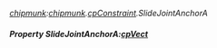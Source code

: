 _[chipmunk](../../modules/chipmunk/chipmunk-module.md):[chipmunk](../../modules/chipmunk/chipmunk-module.md).[cpConstraint](../../modules/chipmunk/chipmunk-cpconstraint.md).SlideJointAnchorA_
##### Property SlideJointAnchorA:[cpVect](../../modules/chipmunk/chipmunk-cpvect.md)
